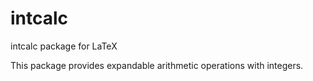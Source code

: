 # intcalc

intcalc package for LaTeX

This package provides expandable arithmetic operations
with integers.

